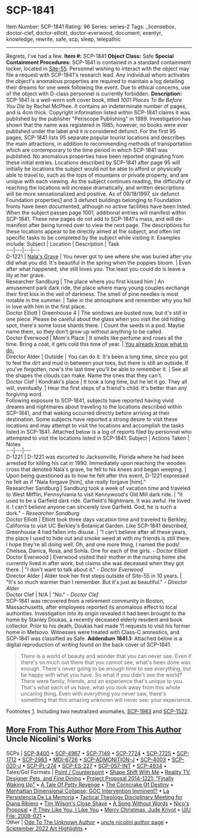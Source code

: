 # SCP-1841
Item Number: SCP-1841
Rating: 96
Series: series-2
Tags: _licensebox, doctor-clef, doctor-elliott, doctor-everwood, document, eventyr, knowledge, rewrite, safe, scp, sleep, telepathic

---

Regrets, I've had a few.
**Item #:** SCP-1841
**Object Class:** Safe
**Special Containment Procedures:** SCP-1841 is contained in a standard containment locker, located in [Site-55](/secure-facility-dossier-site-55). Personnel wishing to interact with the object may file a request with SCP-1841's research lead. Any individual whom activates the object's anomalous properties are required to maintain a log detailing their dreams for one week following the event.
Due to ethical concerns, use of the object with D-class personnel is currently forbidden.
**Description:** SCP-1841 is a well-worn soft cover book, titled _1001 Places To Be Before You Die_ by Rachel McPhee. It contains an indeterminate number of pages, and is 4cm thick. Copyright information listed within SCP-1841 claims it was published by the publisher "Periscope Publishing" in 1989. Investigation has shown that the name was registered in 1985; however, no books were ever published under the label and it is considered defunct.
For the first 95 pages, SCP-1841 lists 95 separate popular tourist locations and describes the main attractions, in addition to recommending methods of transportation which are contemporary to the time period in which SCP-1841 was published. No anomalous properties have been reported originating from these initial entries.
Locations described by SCP-1841 after page 95 will initially be locations the subject would not be able to afford or physically able to travel to, such as the tops of mountains or private property, and are unique with each viewing. As the subject continues reading, the difficulty of reaching the locations will increase dramatically, and written descriptions will be more sensationalized and positive. As of 09/18/1997, six defunct Foundation properties[1](javascript:;) and 3 defunct buildings belonging to Foundation fronts have been documented, although no active facilities have been listed.
When the subject passes page 1001, additional entries will manifest within SCP-1841. These new pages do not add to SCP-1841's mass, and will de-manifest after being turned over to view the next page. The descriptions for these locations appear to be directly aimed at the subject, and often list specific tasks to be completed by the subject while visiting it. Examples include:
Subject | Location | Description | Task  
---|---|---|---  
D-1221 | [Nala's Grave](/scp-3867) | You never got to see where she was buried after you did what you did. It's beautiful in the spring when the poppies bloom. | Even after what happened, she still loves you. The least you could do is leave a lily at her grave.  
Researcher Sandburg | The place where you first kissed him | An amusement park dark ride, the place where many young couples exchange their first kiss in the veil of darkness. The smell of pine needles is most notable in the summer. | Take in the atmosphere and remember why you fell in love with him in the first place.  
Doctor Elliott | Greenhouse 4 | The windows are busted now, but it's still in one piece. Please be careful about the glass when you visit the old hiding spot, there's some loose shards there. | Count the seeds in a pod. Maybe name them, so they don't grow up without anything to be called.  
Doctor Everwood | Mom's Place | It smells like perfume and roses all the time. Bring a coat, it gets cold this time of year. | [You already know what to do.](/before-the-storm)  
Director Alder | Outside | You can do it. It's been a long time, since you got to feel the dirt and mud in between your toes, but there is still an outside. If you've forgotten, now's the last time you'll be able to remember it. | See all the shapes the clouds can make. Name the ones that they can't.  
Doctor Clef | Kondraki's place | It took a long time, but he let it go. They all will, eventually. | Hear the first steps of a friend's child. It's better than any forgiving word.  
Following exposure to SCP-1841, subjects have reported having vivid dreams and nightmares about traveling to the locations described within SCP-1841, and that waking occurred directly before arriving at their destination. Some subjects have reported a strong desire to visit these locations and may attempt to visit the locations and accomplish the tasks listed in SCP-1841. Attached below is a log of reports filed by personnel who attempted to visit the locations listed in SCP-1841.
Subject | Actions Taken | Notes  
---|---|---  
D-1221 | D-1221 was escorted to Jacksonville, Florida where he had been arrested for killing his cat in 1990. Immediately upon reaching the wooden cross that denoted Nala's grave, he fell to his knees and began weeping. | Upon being questioned as to how he felt after this event, D-1221 expressed he felt as if "Nala forgave [him], she really forgave [him]."  
Researcher Sandburg | Sandburg took a week of vacation time and traveled to West Mifflin, Pennsylvania to visit Kennywood's Old Mill dark ride. | "It used to be a Garfield dark ride. Garfield's Nightmare. It was awful. He loved it. I can't believe anyone can sincerely love Garfield. God, he is such a dork." - _Researcher Sandburg_  
Doctor Elliott | Elliott took three days vacation time and traveled to Berkley, California to visit UC Berkley's Botanical Garden. Like SCP-1841 described, Greenhouse 4 had fallen into disuse. | "I can't believe after all these years, the place I used to hide out and smoke weed at with my friends is still there. I hope they're all doing well. Oh, and one more thing, I named the pods! Chelsea, Danica, Rosa, and Sohla. One for each of the girls. - _Doctor Elliott_  
Doctor Everwood | Everwood visited their mother in the nursing home she currently lived in after work, but claims she was deceased when they got there. | "I don't want to talk about it." - _Doctor Everwood_  
Director Alder | Alder took her first steps outside of Site-55 in 10 years. | "It's so much warmer than I remember. But it's just as beautiful." - _Director Alder_  
Doctor Clef | N/A | "No." - _Doctor Clef_  
SCP-1841 was recovered from a retirement community in Boston, Massachusetts, after employees reported its anomalous effect to local authorities. Investigation into its origin revealed it had been brought to the home by Stanley Doukas, a recently deceased elderly resident and book collector. Prior to his death, Doukas had made 11 requests to visit his former home in Metsovo. Witnesses were treated with Class-C amnestics, and SCP-1841 was classified as Safe.
**Addendum 1841.1:** Attached below is a digital reproduction of writing found on the back cover of SCP-1841.
> There is a world of beauty and wonder that you can never see.
> Even if there's so much out there that you cannot see, what's been done was enough. There's never going to be enough time to see everything, but be happy with what you have.
> So what if you didn't see the world? There were family, friends, and an experience that's unique to you. That's what each of us have, what you took away from this whole uncaring thing. Even with everything you never saw, there's something that this amazing unknown will never see: your experience.
  

Footnotes
[1](javascript:;). Including two neutralized anomalies, [SCP-1983](/scp-1983) and [SCP-1522](/scp-1522).
  
  
  

[More From This Author](javascript:;)
[More From This Author](javascript:;)
Uncle Nicolini's Works  
---  
SCPs |  [SCP-8400](/scp-8400) • [SCP-4967](/scp-4967) • [SCP-7149](/scp-7149) • [SCP-7724](/scp-7724) • [SCP-7725](/scp-7725) • [SCP-1712](/scp-1712) • [SCP-2983](/scp-2983) • [MDI-6726](/scp-6726) • [SCP-ADMONITION-J](/scp-admonition-j) • [SCP-4003](/scp-4003) • [SCP-020-J](/scp-020-j) • [SCP-PL-274](/scp-pl-274) • [SCP-ES-227](/scp-es-227) • [SCP-057-INT](/scp-057-int) • [SCP-4934](/scp-4934) •  
Tales/GoI Formats |  [Point / Counterpoint](/point-counterpoint) • [Shape Shift With Me](/shape-shift-with-me) • [Reality TV, Designer Pets, and Fine Dining](/reality-tv-designer-pets-and-fine-dining) • [Project Proposal 2014-1221: "Finally Waking Up"](/project-proposal-2014-1221) • [A Tale Of Petty Revenge](/a-tale-about-petty-revenge) • [The Corncrake Of Destiny](/corncrake-of-destiny) • [Manhattan Dimensional Collapse; GOC Intervention Imminent?](/koigarezaki-news-911-1998-ver) • [La Persistencia De La Memoria](/la-persistencia-de-la-memoria) • [Tactical Theology Disciplinary Meeting for Diana Ribiero](/tactical-theology-disciplinary-meeting-diana-ribiero) • [Tim Wilson's Close Shave](/tim-wilson-s-close-shave) • [A Song Without Words](/a-song-without-words) • [Nico's Proposal](/nico-proposal) • [If They Like You, I Like You](/if-they-like-you-i-like-you) • [Merry Christmas, Jude Kriyot](/merry-christmas-jude-kriyot) • [UIU File: 2008-021](/uiu-file-2008-21) •  
Other |  [Ode To The Unknown Author](/ode-to-the-unknown-author) • [uncle nicolini author page](/uncle-nicolini-author-page) • [Sciptember 2022 Art Highlights](/sciptember-2022-art) •
